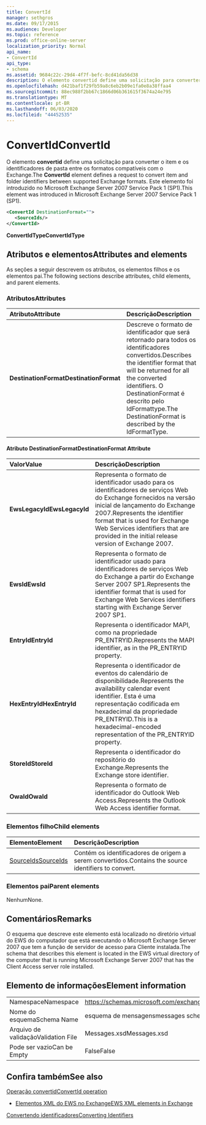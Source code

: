 ```yaml
---
title: ConvertId
manager: sethgros
ms.date: 09/17/2015
ms.audience: Developer
ms.topic: reference
ms.prod: office-online-server
localization_priority: Normal
api_name:
- ConvertId
api_type:
- schema
ms.assetid: 9684c22c-29d4-4f7f-befc-8cd41da56d38
description: O elemento convertid define uma solicitação para converter o item e os identificadores de pasta entre os formatos compatíveis com o Exchange. Este elemento foi introduzido no Microsoft Exchange Server 2007 Service Pack 1 (SP1).
ms.openlocfilehash: d421baf1f29fb59a8c6eb2b09e1fa0e8a38ffaa4
ms.sourcegitcommit: 88ec988f2bb67c1866d06b361615f3674a24e795
ms.translationtype: MT
ms.contentlocale: pt-BR
ms.lasthandoff: 06/03/2020
ms.locfileid: "44452535"
---
```

# <a name="convertid"></a><span data-ttu-id="ce4e1-104">ConvertId</span><span class="sxs-lookup"><span data-stu-id="ce4e1-104">ConvertId</span></span>

<span data-ttu-id="ce4e1-105">O elemento **convertid** define uma solicitação para converter o item e os identificadores de pasta entre os formatos compatíveis com o Exchange.</span><span class="sxs-lookup"><span data-stu-id="ce4e1-105">The **ConvertId** element defines a request to convert item and folder identifiers between supported Exchange formats.</span></span> <span data-ttu-id="ce4e1-106">Este elemento foi introduzido no Microsoft Exchange Server 2007 Service Pack 1 (SP1).</span><span class="sxs-lookup"><span data-stu-id="ce4e1-106">This element was introduced in Microsoft Exchange Server 2007 Service Pack 1 (SP1).</span></span> 
  
```xml
<ConvertId DestinationFormat="">
   <SourceIds/>
</ConvertId>
```

 <span data-ttu-id="ce4e1-107">**ConvertIdType**</span><span class="sxs-lookup"><span data-stu-id="ce4e1-107">**ConvertIdType**</span></span>
## <a name="attributes-and-elements"></a><span data-ttu-id="ce4e1-108">Atributos e elementos</span><span class="sxs-lookup"><span data-stu-id="ce4e1-108">Attributes and elements</span></span>

<span data-ttu-id="ce4e1-109">As seções a seguir descrevem os atributos, os elementos filhos e os elementos pai.</span><span class="sxs-lookup"><span data-stu-id="ce4e1-109">The following sections describe attributes, child elements, and parent elements.</span></span>
  
### <a name="attributes"></a><span data-ttu-id="ce4e1-110">Atributos</span><span class="sxs-lookup"><span data-stu-id="ce4e1-110">Attributes</span></span>

|<span data-ttu-id="ce4e1-111">**Atributo**</span><span class="sxs-lookup"><span data-stu-id="ce4e1-111">**Attribute**</span></span>|<span data-ttu-id="ce4e1-112">**Descrição**</span><span class="sxs-lookup"><span data-stu-id="ce4e1-112">**Description**</span></span>|
|:-----|:-----|
|<span data-ttu-id="ce4e1-113">**DestinationFormat**</span><span class="sxs-lookup"><span data-stu-id="ce4e1-113">**DestinationFormat**</span></span> <br/> |<span data-ttu-id="ce4e1-114">Descreve o formato de identificador que será retornado para todos os identificadores convertidos.</span><span class="sxs-lookup"><span data-stu-id="ce4e1-114">Describes the identifier format that will be returned for all the converted identifiers.</span></span> <span data-ttu-id="ce4e1-115">O DestinationFormat é descrito pelo IdFormattype.</span><span class="sxs-lookup"><span data-stu-id="ce4e1-115">The DestinationFormat is described by the IdFormatType.</span></span>  <br/> |
   
#### <a name="destinationformat-attribute"></a><span data-ttu-id="ce4e1-116">Atributo DestinationFormat</span><span class="sxs-lookup"><span data-stu-id="ce4e1-116">DestinationFormat Attribute</span></span>

|<span data-ttu-id="ce4e1-117">**Valor**</span><span class="sxs-lookup"><span data-stu-id="ce4e1-117">**Value**</span></span>|<span data-ttu-id="ce4e1-118">**Descrição**</span><span class="sxs-lookup"><span data-stu-id="ce4e1-118">**Description**</span></span>|
|:-----|:-----|
|<span data-ttu-id="ce4e1-119">**EwsLegacyId**</span><span class="sxs-lookup"><span data-stu-id="ce4e1-119">**EwsLegacyId**</span></span> <br/> |<span data-ttu-id="ce4e1-120">Representa o formato de identificador usado para os identificadores de serviços Web do Exchange fornecidos na versão inicial de lançamento do Exchange 2007.</span><span class="sxs-lookup"><span data-stu-id="ce4e1-120">Represents the identifier format that is used for Exchange Web Services identifiers that are provided in the initial release version of Exchange 2007.</span></span>  <br/> |
|<span data-ttu-id="ce4e1-121">**EwsId**</span><span class="sxs-lookup"><span data-stu-id="ce4e1-121">**EwsId**</span></span> <br/> |<span data-ttu-id="ce4e1-122">Representa o formato de identificador usado para identificadores de serviços Web do Exchange a partir do Exchange Server 2007 SP1.</span><span class="sxs-lookup"><span data-stu-id="ce4e1-122">Represents the identifier format that is used for Exchange Web Services identifiers starting with Exchange Server 2007 SP1.</span></span>  <br/> |
|<span data-ttu-id="ce4e1-123">**EntryId**</span><span class="sxs-lookup"><span data-stu-id="ce4e1-123">**EntryId**</span></span> <br/> |<span data-ttu-id="ce4e1-124">Representa o identificador MAPI, como na propriedade PR_ENTRYID.</span><span class="sxs-lookup"><span data-stu-id="ce4e1-124">Represents the MAPI identifier, as in the PR_ENTRYID property.</span></span>  <br/> |
|<span data-ttu-id="ce4e1-125">**HexEntryId**</span><span class="sxs-lookup"><span data-stu-id="ce4e1-125">**HexEntryId**</span></span> <br/> |<span data-ttu-id="ce4e1-126">Representa o identificador de eventos do calendário de disponibilidade.</span><span class="sxs-lookup"><span data-stu-id="ce4e1-126">Represents the availability calendar event identifier.</span></span> <span data-ttu-id="ce4e1-127">Esta é uma representação codificada em hexadecimal da propriedade PR_ENTRYID.</span><span class="sxs-lookup"><span data-stu-id="ce4e1-127">This is a hexadecimal-encoded representation of the PR_ENTRYID property.</span></span>  <br/> |
|<span data-ttu-id="ce4e1-128">**StoreId**</span><span class="sxs-lookup"><span data-stu-id="ce4e1-128">**StoreId**</span></span> <br/> |<span data-ttu-id="ce4e1-129">Representa o identificador do repositório do Exchange.</span><span class="sxs-lookup"><span data-stu-id="ce4e1-129">Represents the Exchange store identifier.</span></span>  <br/> |
|<span data-ttu-id="ce4e1-130">**OwaId**</span><span class="sxs-lookup"><span data-stu-id="ce4e1-130">**OwaId**</span></span> <br/> |<span data-ttu-id="ce4e1-131">Representa o formato de identificador do Outlook Web Access.</span><span class="sxs-lookup"><span data-stu-id="ce4e1-131">Represents the Outlook Web Access identifier format.</span></span>  <br/> |
   
### <a name="child-elements"></a><span data-ttu-id="ce4e1-132">Elementos filho</span><span class="sxs-lookup"><span data-stu-id="ce4e1-132">Child elements</span></span>

|<span data-ttu-id="ce4e1-133">**Elemento**</span><span class="sxs-lookup"><span data-stu-id="ce4e1-133">**Element**</span></span>|<span data-ttu-id="ce4e1-134">**Descrição**</span><span class="sxs-lookup"><span data-stu-id="ce4e1-134">**Description**</span></span>|
|:-----|:-----|
|[<span data-ttu-id="ce4e1-135">SourceIds</span><span class="sxs-lookup"><span data-stu-id="ce4e1-135">SourceIds</span></span>](sourceids.md) <br/> |<span data-ttu-id="ce4e1-136">Contém os identificadores de origem a serem convertidos.</span><span class="sxs-lookup"><span data-stu-id="ce4e1-136">Contains the source identifiers to convert.</span></span>  <br/> |
   
### <a name="parent-elements"></a><span data-ttu-id="ce4e1-137">Elementos pai</span><span class="sxs-lookup"><span data-stu-id="ce4e1-137">Parent elements</span></span>

<span data-ttu-id="ce4e1-138">Nenhum</span><span class="sxs-lookup"><span data-stu-id="ce4e1-138">None.</span></span>
  
## <a name="remarks"></a><span data-ttu-id="ce4e1-139">Comentários</span><span class="sxs-lookup"><span data-stu-id="ce4e1-139">Remarks</span></span>

<span data-ttu-id="ce4e1-140">O esquema que descreve este elemento está localizado no diretório virtual do EWS do computador que está executando o Microsoft Exchange Server 2007 que tem a função de servidor de acesso para Cliente instalada.</span><span class="sxs-lookup"><span data-stu-id="ce4e1-140">The schema that describes this element is located in the EWS virtual directory of the computer that is running Microsoft Exchange Server 2007 that has the Client Access server role installed.</span></span>
  
## <a name="element-information"></a><span data-ttu-id="ce4e1-141">Elemento de informações</span><span class="sxs-lookup"><span data-stu-id="ce4e1-141">Element information</span></span>

|||
|:-----|:-----|
|<span data-ttu-id="ce4e1-142">Namespace</span><span class="sxs-lookup"><span data-stu-id="ce4e1-142">Namespace</span></span>  <br/> |https://schemas.microsoft.com/exchange/services/2006/messages  <br/> |
|<span data-ttu-id="ce4e1-143">Nome do esquema</span><span class="sxs-lookup"><span data-stu-id="ce4e1-143">Schema Name</span></span>  <br/> |<span data-ttu-id="ce4e1-144">esquema de mensagens</span><span class="sxs-lookup"><span data-stu-id="ce4e1-144">messages schema</span></span>  <br/> |
|<span data-ttu-id="ce4e1-145">Arquivo de validação</span><span class="sxs-lookup"><span data-stu-id="ce4e1-145">Validation File</span></span>  <br/> |<span data-ttu-id="ce4e1-146">Messages.xsd</span><span class="sxs-lookup"><span data-stu-id="ce4e1-146">Messages.xsd</span></span>  <br/> |
|<span data-ttu-id="ce4e1-147">Pode ser vazio</span><span class="sxs-lookup"><span data-stu-id="ce4e1-147">Can be Empty</span></span>  <br/> |<span data-ttu-id="ce4e1-148">False</span><span class="sxs-lookup"><span data-stu-id="ce4e1-148">False</span></span>  <br/> |
   
## <a name="see-also"></a><span data-ttu-id="ce4e1-149">Confira também</span><span class="sxs-lookup"><span data-stu-id="ce4e1-149">See also</span></span>



[<span data-ttu-id="ce4e1-150">Operação convertid</span><span class="sxs-lookup"><span data-stu-id="ce4e1-150">ConvertId operation</span></span>](convertid-operation.md)


- [<span data-ttu-id="ce4e1-151">Elementos XML do EWS no Exchange</span><span class="sxs-lookup"><span data-stu-id="ce4e1-151">EWS XML elements in Exchange</span></span>](ews-xml-elements-in-exchange.md)


[<span data-ttu-id="ce4e1-152">Convertendo identificadores</span><span class="sxs-lookup"><span data-stu-id="ce4e1-152">Converting Identifiers</span></span>](https://msdn.microsoft.com/library/a5391746-b6ef-4f48-8fc8-8255258651aa%28Office.15%29.aspx)

